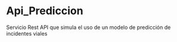 # Api_Prediccion
Servicio Rest API que simula el uso de un modelo de predicción de incidentes viales 
